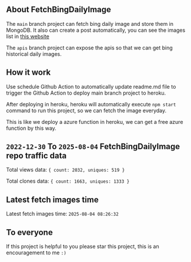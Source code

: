 ## About FetchBingDailyImage

The `main` branch project can fetch bing daily image and store them in MongoDB.
It also can create a post automatically, you can see the images list in [this website](https://oursalbum.netlify.app)

The `apis` branch project can expose the apis so that we can get bing historical daily images.

## How it work

Use schedule Github Action to automatically update readme.md file to trigger the Github Action to deploy main branch project to heroku.

After deploying in heroku, heroku will automatically execute `npm start` command to run this project, so we can fetch the image everyday.

This is like we deploy a azure function in heroku, we can get a free azure function by this way.

## `2022-12-30` To `2025-08-04` FetchBingDailyImage repo traffic data

Total views data: `{ count: 2032, uniques: 519 }`

Total clones data: `{ count: 1663, uniques: 1333 }`

## Latest fetch images time

Latest fetch images time: `2025-08-04 08:26:32`

## To everyone

If this project is helpful to you please star this project, this is an encouragement to me `:)`



